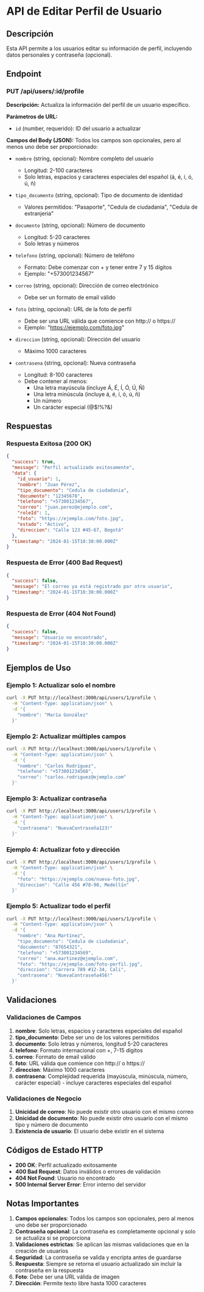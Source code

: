 # API de Editar Perfil de Usuario

## Descripción
Esta API permite a los usuarios editar su información de perfil, incluyendo datos personales y contraseña (opcional).

## Endpoint

### PUT /api/users/:id/profile

**Descripción:** Actualiza la información del perfil de un usuario específico.

**Parámetros de URL:**
- `id` (number, requerido): ID del usuario a actualizar

**Campos del Body (JSON):**
Todos los campos son opcionales, pero al menos uno debe ser proporcionado:

- `nombre` (string, opcional): Nombre completo del usuario
  - Longitud: 2-100 caracteres
  - Solo letras, espacios y caracteres especiales del español (á, é, í, ó, ú, ñ)
  
- `tipo_documento` (string, opcional): Tipo de documento de identidad
  - Valores permitidos: "Pasaporte", "Cedula de ciudadania", "Cedula de extranjeria"
  
- `documento` (string, opcional): Número de documento
  - Longitud: 5-20 caracteres
  - Solo letras y números
  
- `telefono` (string, opcional): Número de teléfono
  - Formato: Debe comenzar con + y tener entre 7 y 15 dígitos
  - Ejemplo: "+573001234567"
  
- `correo` (string, opcional): Dirección de correo electrónico
  - Debe ser un formato de email válido
  
- `foto` (string, opcional): URL de la foto de perfil
  - Debe ser una URL válida que comience con http:// o https://
  - Ejemplo: "https://ejemplo.com/foto.jpg"
  
- `direccion` (string, opcional): Dirección del usuario
  - Máximo 1000 caracteres
  
- `contrasena` (string, opcional): Nueva contraseña
  - Longitud: 8-100 caracteres
  - Debe contener al menos:
    - Una letra mayúscula (incluye Á, É, Í, Ó, Ú, Ñ)
    - Una letra minúscula (incluye á, é, í, ó, ú, ñ)
    - Un número
    - Un carácter especial (@$!%?&)

## Respuestas

### Respuesta Exitosa (200 OK)
```json
{
  "success": true,
  "message": "Perfil actualizado exitosamente",
  "data": {
    "id_usuario": 1,
    "nombre": "Juan Pérez",
    "tipo_documento": "Cedula de ciudadania",
    "documento": "12345678",
    "telefono": "+573001234567",
    "correo": "juan.perez@ejemplo.com",
    "roleId": 1,
    "foto": "https://ejemplo.com/foto.jpg",
    "estado": "Activo",
    "direccion": "Calle 123 #45-67, Bogotá"
  },
  "timestamp": "2024-01-15T10:30:00.000Z"
}
```

### Respuesta de Error (400 Bad Request)
```json
{
  "success": false,
  "message": "El correo ya está registrado por otro usuario",
  "timestamp": "2024-01-15T10:30:00.000Z"
}
```

### Respuesta de Error (404 Not Found)
```json
{
  "success": false,
  "message": "Usuario no encontrado",
  "timestamp": "2024-01-15T10:30:00.000Z"
}
```

## Ejemplos de Uso

### Ejemplo 1: Actualizar solo el nombre
```bash
curl -X PUT http://localhost:3000/api/users/1/profile \
  -H "Content-Type: application/json" \
  -d '{
    "nombre": "María González"
  }'
```

### Ejemplo 2: Actualizar múltiples campos
```bash
curl -X PUT http://localhost:3000/api/users/1/profile \
  -H "Content-Type: application/json" \
  -d '{
    "nombre": "Carlos Rodríguez",
    "telefono": "+573001234568",
    "correo": "carlos.rodriguez@ejemplo.com"
  }'
```

### Ejemplo 3: Actualizar contraseña
```bash
curl -X PUT http://localhost:3000/api/users/1/profile \
  -H "Content-Type: application/json" \
  -d '{
    "contrasena": "NuevaContraseña123!"
  }'
```

### Ejemplo 4: Actualizar foto y dirección
```bash
curl -X PUT http://localhost:3000/api/users/1/profile \
  -H "Content-Type: application/json" \
  -d '{
    "foto": "https://ejemplo.com/nueva-foto.jpg",
    "direccion": "Calle 456 #78-90, Medellín"
  }'
```

### Ejemplo 5: Actualizar todo el perfil
```bash
curl -X PUT http://localhost:3000/api/users/1/profile \
  -H "Content-Type: application/json" \
  -d '{
    "nombre": "Ana Martínez",
    "tipo_documento": "Cedula de ciudadania",
    "documento": "87654321",
    "telefono": "+573001234569",
    "correo": "ana.martinez@ejemplo.com",
    "foto": "https://ejemplo.com/foto-perfil.jpg",
    "direccion": "Carrera 789 #12-34, Cali",
    "contrasena": "NuevaContraseña456!"
  }'
```

## Validaciones

### Validaciones de Campos
1. **nombre**: Solo letras, espacios y caracteres especiales del español
2. **tipo_documento**: Debe ser uno de los valores permitidos
3. **documento**: Solo letras y números, longitud 5-20 caracteres
4. **telefono**: Formato internacional con +, 7-15 dígitos
5. **correo**: Formato de email válido
6. **foto**: URL válida que comience con http:// o https://
7. **direccion**: Máximo 1000 caracteres
8. **contrasena**: Complejidad requerida (mayúscula, minúscula, número, carácter especial) - incluye caracteres especiales del español

### Validaciones de Negocio
1. **Unicidad de correo**: No puede existir otro usuario con el mismo correo
2. **Unicidad de documento**: No puede existir otro usuario con el mismo tipo y número de documento
3. **Existencia de usuario**: El usuario debe existir en el sistema

## Códigos de Estado HTTP

- **200 OK**: Perfil actualizado exitosamente
- **400 Bad Request**: Datos inválidos o errores de validación
- **404 Not Found**: Usuario no encontrado
- **500 Internal Server Error**: Error interno del servidor

## Notas Importantes

1. **Campos opcionales**: Todos los campos son opcionales, pero al menos uno debe ser proporcionado
2. **Contraseña opcional**: La contraseña es completamente opcional y solo se actualiza si se proporciona
3. **Validaciones estrictas**: Se aplican las mismas validaciones que en la creación de usuarios
4. **Seguridad**: La contraseña se valida y encripta antes de guardarse
5. **Respuesta**: Siempre se retorna el usuario actualizado sin incluir la contraseña en la respuesta
6. **Foto**: Debe ser una URL válida de imagen
7. **Dirección**: Permite texto libre hasta 1000 caracteres
